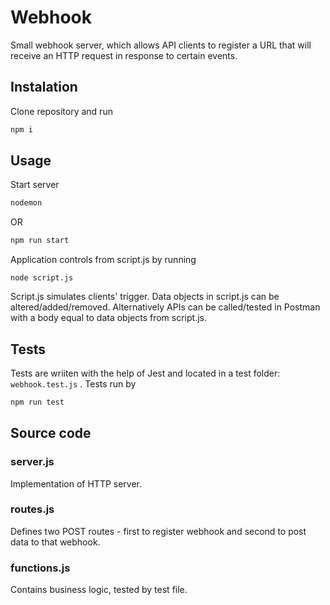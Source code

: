 # Webhook

Small webhook server, which allows API clients to register a URL that will receive an HTTP request in response to certain events.

## Instalation

Clone repository and run

```bash
npm i
```

## Usage

Start server

```bash
nodemon
```

OR

```bash
npm run start
```

Application controls from script.js by running

```node
node script.js
```

Script.js simulates clients' trigger. Data objects in script.js can be altered/added/removed.
Alternatively APIs can be called/tested in Postman with a body equal to data objects from script.js.

## Tests

Tests are wriiten with the help of Jest and located in a test folder: `webhook.test.js` . Tests run by

```bash
npm run test
```

## Source code

### server.js

Implementation of HTTP server.

### routes.js

Defines two POST routes - first to register webhook and second to post data to that webhook.

### functions.js

Contains business logic, tested by test file.
